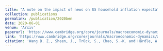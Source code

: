 ```yaml
---
title: "A note on the impact of news on US household inflation expectations"
collection: publications
permalink: /publication/2020ben
date: 2020-06-01
venue: 'Arxiv'
paperurl: 'https://www.cambridge.org/core/journals/macroeconomic-dynamics/article/abs/note-on-the-impact-of-news-on-us-household-inflation-expectations/B5DFACBAE2AD6C473854C984052EF94B'
link: 'https://www.cambridge.org/core/journals/macroeconomic-dynamics/article/abs/note-on-the-impact-of-news-on-us-household-inflation-expectations/B5DFACBAE2AD6C473854C984052EF94B'
citation: 'Wang B. Z., Sheen, J., Trück, S., Chao, S.-K. and Härdle, W. (2020). A note on the impact of news on US household inflation expectations. <em>Macroeconomic Dynamics</em>.'
---
```

